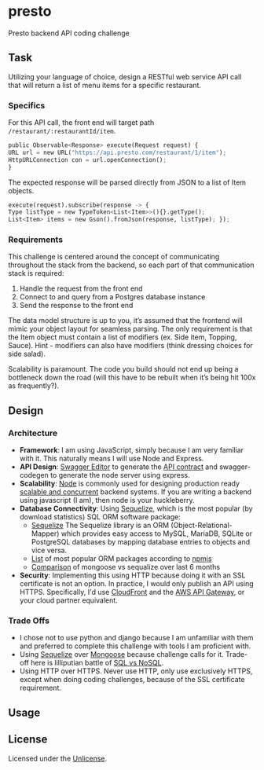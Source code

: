 # presto
Presto backend API coding challenge

## Task

Utilizing your language of choice, design a RESTful web service API call that will return a list of menu items for a specific restaurant.

### Specifics

For this API call, the front end will target path 
`/restaurant/:restaurantId/item`.

```python
public Observable<Response> execute(Request request) {
URL url = new URL("https://api.presto.com/restaurant/1/item");
HttpURLConnection con = url.openConnection();
}
```

The expected response will be parsed directly from JSON to a list of Item objects.

```python
execute(request).subscribe(response -> {
Type listType = new TypeToken<List<Item>>(){}.getType();
List<Item> items = new Gson().fromJson(response, listType); });
```

### Requirements

This challenge is centered around the concept of communicating throughout the stack from the backend, so each part of that communication stack is required:

1. Handle the request from the front end
2. Connect to and query from a Postgres database instance
3. Send the response to the front end

The data model structure is up to you, it’s assumed that the frontend will mimic your object layout for seamless parsing. The only requirement is that the Item object must contain a list of modifiers (ex. Side item, Topping, Sauce). Hint - modifiers can also have modifiers (think dressing choices for side salad).

Scalability is paramount. The code you build should not end up being a bottleneck down the road (will this have to be rebuilt when it’s being hit 100x as frequently?).

## Design

### Architecture

- **Framework**: I am using JavaScript, simply because I am very familiar with it.  This naturally means I will use Node and Express.
- **API Design**: [Swagger Editor](http://editor.swagger.io) to generate the [API contract](https://swagger.io/blog/api-development/why-you-should-create-an-api-definition/) and swagger-codegen to generate the node server using express.
- **Scalability**: [Node](https://nodejs.org/en/) is commonly used for designing production ready [scalable and concurrent](https://en.wikipedia.org/wiki/Node.js#Platform_architecture) backend systems.  If you are writing a backend using javascript (I am), then node is your huckleberry.
- **Database Connectivity**: Using [Sequelize](https://sequelize.readthedocs.io/en/1.7.0/), which is the most popular (by download statistics) SQL ORM software package:
	+ [Sequelize](https://sequelize.readthedocs.io/en/1.7.0/) The Sequelize library is an ORM (Object-Relational-Mapper) which provides easy access to MySQL, MariaDB, SQLite or PostgreSQL databases by mapping database entries to objects and vice versa.
	+ [List](https://www.npmjs.com/search?q=ORM&ranking=popularity) of most popular ORM packages according to [npmjs](https://www.npmjs.com)
	+ [Comparison](https://www.npmtrends.com/mongoose-vs-sequelize) of mongoose vs sequalize over last 6 months
- **Security**: Implementing this using HTTP because doing it with an SSL certificate is not an option.  In practice, I would only publish an API using HTTPS.  Specifically, I'd use [CloudFront](https://docs.aws.amazon.com/AmazonCloudFront/latest/DeveloperGuide/cnames-and-https-requirements.html) and the [AWS API Gateway](https://aws.amazon.com/api-gateway/), or your cloud partner equivalent.

### Trade Offs

- I chose not to use python and django because I am unfamiliar with them and preferred to complete this challenge with tools I am proficient with.
- Using [Sequelize](https://sequelize.readthedocs.io/en/1.7.0/) over [Mongoose](https://mongoosejs.com) because challenge calls for it.  Trade-off here is lilliputian battle of [SQL vs NoSQL](https://www.thegeekstuff.com/2014/01/sql-vs-nosql-db/).
- Using HTTP over HTTPS.  Never use HTTP, only use exclusively HTTPS, except when doing coding challenges, because of the SSL certificate requirement.

## Usage

## License

Licensed under the [Unlicense](LICENSE).
